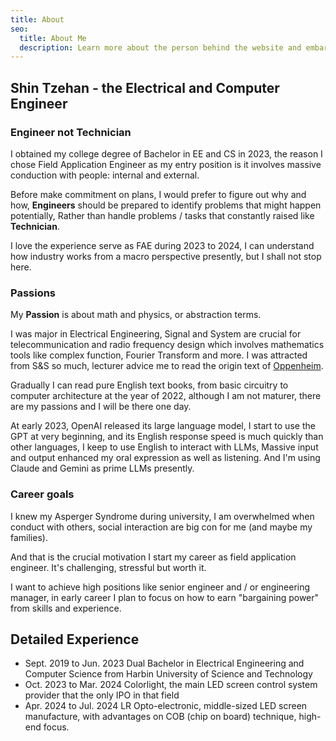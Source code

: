 ```yaml
---
title: About
seo:
  title: About Me
  description: Learn more about the person behind the website and embark on a journey of inspiration and shared experiences.
---
```


## Shin Tzehan - the Electrical and Computer Engineer

### Engineer not Technician

I obtained my college degree of Bachelor in EE and CS in 2023, the reason I chose Field Application Engineer as my entry position is it involves massive conduction with people: internal and external.

Before make commitment on plans, I would prefer to figure out why and how, **Engineers** should be prepared to identify problems that might happen potentially, Rather than handle problems / tasks that constantly raised like **Technician**.

I love the experience serve as FAE during 2023 to 2024, I can understand how industry works from a macro perspective presently, but I shall not stop here.

### Passions

My **Passion** is about math and physics, or abstraction terms.

I was major in Electrical Engineering, Signal and System are crucial for telecommunication and radio frequency design which involves mathematics tools like complex function, Fourier Transform and more. I was attracted from S&S so much, lecturer advice me to read the origin text of [Oppenheim](https://ocw.mit.edu/courses/res-6-007-signals-and-systems-spring-2011/).

Gradually I can read pure English text books, from basic circuitry to computer architecture at the year of 2022, although I am not maturer, there are my passions and I will be there one day.

At early 2023, OpenAI released its large language model, I start to use the GPT at very beginning, and its English response speed is much quickly than other languages, I keep to use English to interact with LLMs, Massive input and output enhanced my oral expression as well as listening.
And I'm using Claude and Gemini as prime LLMs presently.

### Career goals

I knew my Asperger Syndrome during university, I am overwhelmed when conduct with others, social interaction are big con for me (and maybe my families).

And that is the crucial motivation I start my career as field application engineer. It's challenging, stressful but worth it.

I want to achieve high positions like senior engineer and / or engineering manager, in early career I plan to focus on how to earn "bargaining power" from skills and experience.

## Detailed Experience
- Sept. 2019 to Jun. 2023 Dual Bachelor in Electrical Engineering and Computer Science from Harbin University of Science and Technology
- Oct. 2023 to Mar. 2024 Colorlight, the main LED screen control system provider that the only IPO in that field
- Apr. 2024 to Jul. 2024 LR Opto-electronic, middle-sized LED screen manufacture, with advantages on COB (chip on board) technique, high-end focus.